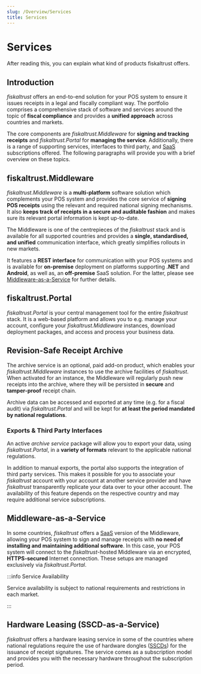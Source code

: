 ```yaml
---
slug: /Overview/Services
title: Services
---
```

# Services

After reading this, you can explain what kind of products fiskaltrust offers.



## Introduction

*fiskaltrust* offers an end-to-end solution for your POS system to ensure it issues receipts in a legal and fiscally compliant way. The portfolio comprises a comprehensive stack of software and services around the topic of **fiscal compliance** and provides a **unified approach** across countries and markets.

The core components are *fiskaltrust.Middleware* for **signing and tracking receipts** and *fiskaltrust.Portal* for **managing the service**. Additionally, there is a range of supporting services, interfaces to third party, and [SaaS](https://en.wikipedia.org/wiki/Software_as_a_service) subscriptions offered. The following paragraphs will provide you with a brief overview on these topics.



## fiskaltrust.Middleware

*fiskaltrust.Middleware* is a **multi-platform** software solution which complements your POS system and provides the core service of **signing POS receipts** using the relevant and required national signing mechanisms. It also **keeps track of receipts in a secure and auditable fashion** and makes sure its relevant portal information is kept up-to-date.

The Middleware is one of the centrepieces of the *fiskaltrust* stack and is available for all supported countries and provides a **single, standardised, and unified** communication interface, which greatly simplifies rollouts in new markets.

It features a **REST interface** for communication with your POS systems and is available for **on-premise** deployment on platforms supporting **.NET** and **Android**, as well as, an **off-premise** SaaS solution. For the latter, please see [Middleware-as-a-Service](#middleware-as-a-service) for further details.



## fiskaltrust.Portal

*fiskaltrust.Portal* is your central management tool for the entire *fiskaltrust* stack. It is a web-based platform and allows you to e.g. manage your account, configure your *fiskaltrust.Middleware* instances, download deployment packages, and access and process your business data.



## Revision-Safe Receipt Archive

The archive service is an optional, paid add-on product, which enables your *fiskaltrust.Middleware* instances to use the archive facilities of *fiskaltrust*. When activated for an instance, the Middleware will regularly push new receipts into the archive, where they will be persisted in **secure** and **tamper-proof** receipt chain.

Archive data can be accessed and exported at any time (e.g. for a fiscal audit) via *fiskaltrust.Portal* and will be kept for **at least the period mandated by national regulations**.

### Exports & Third Party Interfaces

An active *archive service* package will allow you to export your data, using *fiskaltrust.Portal*, in a **variety of formats** relevant to the applicable national regulations.

In addition to manual exports, the portal also supports the integration of third party services. This makes it possible for you to associate your *fiskaltrust* account with your account at another service provider and have *fiskaltrust* transparently replicate your data over to your other account. The availability of this feature depends on the respective country and may require additional service subscriptions.



## Middleware-as-a-Service

In some countries, *fiskaltrust* offers a [SaaS](https://en.wikipedia.org/wiki/Software_as_a_service) version of the Middleware, allowing your POS system to sign and manage receipts with **no need of installing and maintaining additional software**. In this case, your POS system will connect to the *fiskaltrust*-hosted Middleware via an encrypted, **HTTPS-secured** Internet connection. These setups are managed exclusively via *fiskaltrust.Portal*.

:::info Service Availability

Service availability is subject to national requirements and restrictions in each market.

:::



## Hardware Leasing (SSCD-as-a-Service)

*fiskaltrust* offers a hardware leasing service in some of the countries where national regulations require the use of hardware dongles ([SSCDs](https://en.wikipedia.org/wiki/Secure_signature_creation_device)) for the issuance of receipt signatures. The service comes as a subscription model and provides you with the necessary hardware throughout the subscription period.